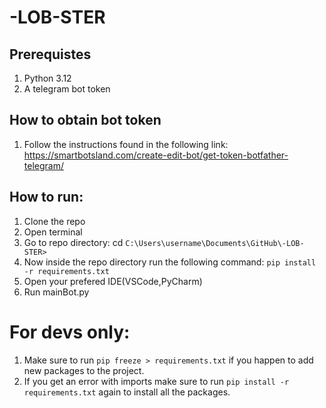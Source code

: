 # -LOB-STER
## Prerequistes
1. Python 3.12
2. A telegram bot token

## How to obtain bot token
1. Follow the instructions found in the following link: https://smartbotsland.com/create-edit-bot/get-token-botfather-telegram/
## How to run:
1. Clone the repo
2. Open terminal
3. Go to repo directory: cd ```C:\Users\username\Documents\GitHub\-LOB-STER>```
4. Now inside the repo directory run the following command: ``` pip install -r requirements.txt ```
5. Open your prefered IDE(VSCode,PyCharm)
6. Run mainBot.py


# For devs only:
1. Make sure to run ```pip freeze > requirements.txt``` if you happen to add new packages to the project.
2. If you get an error with imports make sure to run ```pip install -r requirements.txt``` again to install all the packages.

